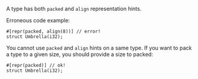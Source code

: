 A type has both `packed` and `align` representation hints.

Erroneous code example:

```compile_fail,E0587
#[repr(packed, align(8))] // error!
struct Umbrella(i32);
```

You cannot use `packed` and `align` hints on a same type. If you want to pack a
type to a given size, you should provide a size to packed:

```
#[repr(packed)] // ok!
struct Umbrella(i32);
```
